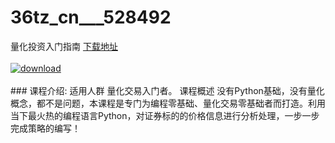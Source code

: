 # 36tz_cn___528492
量化投资入门指南
[下载地址](http://www.36tz.cn/article/528492 "下载地址")
<br/></br>[![download](http://36tz.cn/muke_img/2019_11_356-19-300x167.jpg "下载地址")](http://www.36tz.cn/article/528492 "下载地址")
<br/></br>### 课程介绍:
适用人群
量化交易入门者。
课程概述
没有Python基础，没有量化概念，都不是问题，本课程是专门为编程零基础、量化交易零基础者而打造。利用当下最火热的编程语言Python，对证券标的的价格信息进行分析处理，一步一步完成策略的编写！


 
